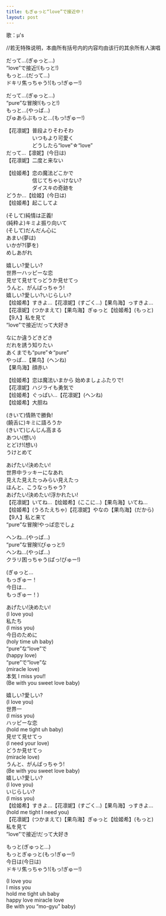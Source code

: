 ```yaml
---
title: もぎゅっと“love”で接近中！
layout: post
---
```

歌：μ's

<p><a class="notation">//若无特殊说明，本曲所有括号内的内容均由该行的其余所有人演唱</a></p>

<p><a class="kotori">だって…</a>(ぎゅっと…)<br />
<a class="umi">“love”で接近!</a>(もっと!)<br />
<a class="rin">もっと…</a>(だって…)<br />
<a class="nico">ドキリ焦っちゃう!</a>(もっ!ぎゅー!)</p>

<p><a class="maki">だって…</a>(ぎゅっと…)<br />
<a class="eli">“pure”な冒険!</a>(もっと!)<br />
<a class="nozomi">もっと…</a>(やっぱ…)<br />
<a class="honoka">ぴゅあらぶもっと…</a>(もっ!ぎゅー!)</p>

<p>【<a class="hanayo">花</a><a class="rin">凛</a><a class="nico">妮</a>】普段よりそわそわ<br />
　　　　　いつもより可愛く<br />
　　　　　どうしたら“love”☆“love”<br />
<a class="hanayo">だって…</a>【<a class="rin">凛</a><a class="nico">妮</a>】(今日は)<br />
【<a class="hanayo">花</a><a class="rin">凛</a><a class="nico">妮</a>】二度と来ない</p>

<p>【<a class="eli">绘</a><a class="maki">姬</a><a class="nozomi">希</a>】恋の魔法どこかで<br />
　　　　　信じてちゃいけない?<br />
　　　　　ダイスキの奇跡を<br />
<a class="nozomi">どうか…</a>【<a class="eli">绘</a><a class="maki">姬</a>】(今日は)<br />
【<a class="eli">绘</a><a class="maki">姬</a><a class="nozomi">希</a>】起こしてよ</p>

<p>(そして)<a class="eli">純情は正義!</a><br />
(純粋よ)<a class="maki">キミよ振り向いて</a><br />
(そして)<a class="rin">だんだん心に</a><br />
<a class="nico">あまい</a>(夢は)<br />
<a class="hanayo">いかが?</a>(夢を)<br />
<a class="kotori">めしあがれ</a></p>

<p>嬉しい?愛しい?<br />
世界一ハッピーな恋<br />
見せて見せてっどうか見せてっ<br />
うんと、がんばっちゃう!<br />
嬉しい?愛しい?いじらしい?<br />
【<a class="eli">绘</a><a class="maki">姬</a><a class="nozomi">希</a>】すきよ…【<a class="hanayo">花</a><a class="rin">凛</a><a class="nico">妮</a>】(すごく…)【<a class="honoka">果</a><a class="kotori">鸟</a><a class="umi">海</a>】っすきよ…<br />
【<a class="hanayo">花</a><a class="rin">凛</a><a class="nico">妮</a>】(つかまえて)【<a class="honoka">果</a><a class="kotori">鸟</a><a class="umi">海</a>】ぎゅっと【<a class="eli">绘</a><a class="maki">姬</a><a class="nozomi">希</a>】(もっと)<br />
【9人】私を見て<br />
“love”で接近!だって大好き</p>

<p><a class="umi">なにか違うどきどき</a><br />
<a class="honoka">だれを誘う知りたい</a><br />
<a class="kotori">あくまでも“pure”☆“pure”</a><br />
<a class="umi">やっぱ…</a>【果鸟】(ヘンね)<br />
【<a class="honoka">果</a><a class="kotori">鸟</a><a class="umi">海</a>】顔赤い</p>

<p>【<a class="eli">绘</a><a class="maki">姬</a><a class="nozomi">希</a>】恋は魔法いまから 始めましょふたりで!<br />
【<a class="hanayo">花</a><a class="rin">凛</a><a class="nico">妮</a>】ハジライも勇気で<br />
【<a class="eli">绘</a><a class="maki">姬</a><a class="nozomi">希</a>】ぐっばい…【<a class="hanayo">花</a><a class="rin">凛</a><a class="nico">妮</a>】(ヘンね)<br />
【<a class="eli">绘</a><a class="maki">姬</a><a class="nozomi">希</a>】大胆ね</p>

<p>(きいて)<a class="rin">情熱で勝負!</a><br />
(饒舌に)<a class="nico">キミに語ろうか</a><br />
(きいて)<a class="eli">じんじん高まる</a><br />
<a class="maki">あつい</a>(想い)<br />
<a class="nozomi">とどけ!</a>(想い)<br />
<a class="umi">うけとめて</a></p>

<p>あげたい!決めたい!<br />
世界中ラッキーになあれ<br />
見えた見えたっみらい見えたっ<br />
ほんと、こうなっちゃう?<br />
あげたい!決めたい!浮かれたい!<br />
【<a class="hanayo">花</a><a class="rin">凛</a><a class="nico">妮</a>】いてね…【<a class="eli">绘</a><a class="maki">姬</a><a class="nozomi">希</a>】(ここに…)【<a class="honoka">果</a><a class="kotori">鸟</a><a class="umi">海</a>】いてね…<br />
【<a class="eli">绘</a><a class="maki">姬</a><a class="nozomi">希</a>】(うろたえちゃ)【<a class="hanayo">花</a><a class="rin">凛</a><a class="nico">妮</a>】やなの【<a class="honoka">果</a><a class="kotori">鸟</a><a class="umi">海</a>】(だから)<br />
【9人】私と来て<br />
“pure”な冒険!やっぱ恋でしょ</p>

<p><a class="nozomi">ヘンね…</a>(やっぱ…)<br />
<a class="umi">“pure”な冒険!</a>(ぴゅっと!)<br />
<a class="hanayo">ヘンね…</a>(やっぱ…)<br />
<a class="kotori">クラリ困っちゃう</a>(ぱっ!ぴゅー!)</p>

<p>(ぎゅっと…<br />
もっぎゅー！<br />
今日は…<br />
もっぎゅー！)</p>

<p><a class="honoka">あげたい!決めたい!</a><br />
(I love you)<br />
<a class="honoka">私たち</a><br />
(I miss you)<br />
<a class="honoka">今日のために</a><br />
(holy time uh baby)<br />
<a class="honoka">“pure”な“love”で</a><br />
(happy love)<br />
<a class="honoka">“pure”で“love”な</a><br />
(miracle love)<br />
<a class="honoka">本気 I miss you!!</a><br />
(Be with you sweet love baby)</p>

<p>嬉しい?愛しい?<br />
(I love you)<br />
世界一<br />
(I miss you)<br />
ハッピーな恋<br />
(hold me tight uh baby)<br />
見せて見せてっ<br />
(I need your love)<br />
どうか見せてっ<br />
(miracle love)<br />
うんと、がんばっちゃう!<br />
(Be with you sweet love baby)<br />
嬉しい?愛しい?<br />
(I love you)<br />
いじらしい?<br />
(I miss you)<br />
【<a class="eli">绘</a><a class="maki">姬</a><a class="nozomi">希</a>】すきよ…【<a class="hanayo">花</a><a class="rin">凛</a><a class="nico">妮</a>】(すごく…)【<a class="honoka">果</a><a class="kotori">鸟</a><a class="umi">海</a>】っすきよ…<br />
(hold me tight I need you)<br />
【<a class="hanayo">花</a><a class="rin">凛</a><a class="nico">妮</a>】(つかまえて)【<a class="honoka">果</a><a class="kotori">鸟</a><a class="umi">海</a>】ぎゅっと【<a class="eli">绘</a><a class="maki">姬</a><a class="nozomi">希</a>】(もっと)<br />
<a class="honoka">私を見て</a><br />
“love”で接近!だって大好き</p>

<p><a class="umi">もっと</a>(ぎゅっと…)<br />
<a class="kotori">もっとぎゅっと</a>(もっ!ぎゅー!)<br />
<a class="nozomi">今日は</a>(今日は)<br />
<a class="umi">ドキリ焦っちゃう!</a>(もっ!ぎゅー!)</p>

<p>(I love you<br />
I miss you<br />
hold me tight uh baby<br />
happy love miracle love<br />
Be with you “mo-gyu” baby)</p>
